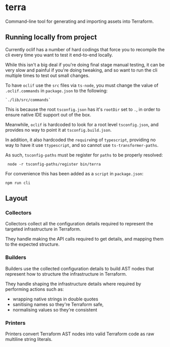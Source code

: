 # terra

Command-line tool for generating and importing assets into Terraform.

## Running locally from project

Currently oclif has a number of hard codings that force you to recompile the cli
every time you want to test it end-to-end locally.

While this isn't a big deal if you're doing final stage manual testing, it can
be very slow and painful if you're doing tweaking, and so want to run the cli
multiple times to test out small changes.

To have `oclif` use the `src` files via `ts-node`, you must change the value of
`.oclif.commands` in `package.json` to the following:

    `./lib/src/commands`

This is because the root `tsconfig.json` has it's `rootDir` set to `.`, in order
to ensure native IDE support out of the box.

Meanwhile, `oclif` is hardcoded to look for a root level `tsconfig.json`, and
provides no way to point it at `tsconfig.build.json`.

In addition, it also hardcoded the `require`ing of `typescript`, providing no
way to have it use `ttypescript`, and so cannot use `ts-transformer-paths`.

As such, `tsconfig-paths` must be register for `paths` to be properly resolved:

     node -r tsconfig-paths/register bin/terra

For convenience this has been added as a `script` in `package.json`:

    npm run cli

## Layout

### Collectors

Collectors collect all the configuration details required to represent the
targeted infrastructure in Terraform.

They handle making the API calls required to get details, and mapping them to
the expected structure.

### Builders

Builders use the collected configuration details to build AST nodes that
represent how to structure the infrastructure in Terraform.

They handle shaping the infrastructure details where required by performing
actions such as:

- wrapping native strings in double quotes
- sanitising names so they're Terraform safe,
- normalising values so they're consistent

### Printers

Printers convert Terraform AST nodes into valid Terraform code as raw multiline
string literals.
